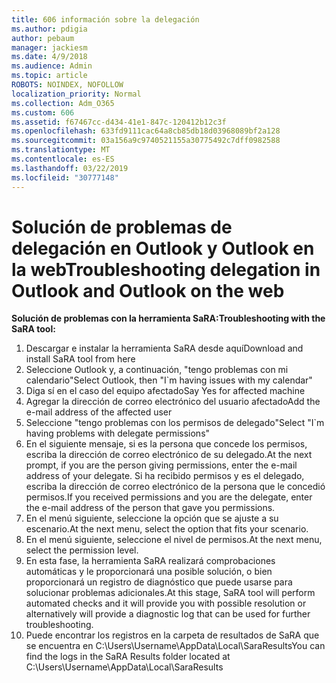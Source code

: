 ```yaml
---
title: 606 información sobre la delegación
ms.author: pdigia
author: pebaum
manager: jackiesm
ms.date: 4/9/2018
ms.audience: Admin
ms.topic: article
ROBOTS: NOINDEX, NOFOLLOW
localization_priority: Normal
ms.collection: Adm_O365
ms.custom: 606
ms.assetid: f67467cc-d434-41e1-847c-120412b12c3f
ms.openlocfilehash: 633fd9111cac64a8cb85db18d03968089bf2a128
ms.sourcegitcommit: 03a156a9c9740521155a30775492c7dff0982588
ms.translationtype: MT
ms.contentlocale: es-ES
ms.lasthandoff: 03/22/2019
ms.locfileid: "30777148"
---
```

# <a name="troubleshooting-delegation-in-outlook-and-outlook-on-the-web"></a><span data-ttu-id="8e3bd-102">Solución de problemas de delegación en Outlook y Outlook en la web</span><span class="sxs-lookup"><span data-stu-id="8e3bd-102">Troubleshooting delegation in Outlook and Outlook on the web</span></span>

<span data-ttu-id="8e3bd-103">**Solución de problemas con la herramienta SaRA:**</span><span class="sxs-lookup"><span data-stu-id="8e3bd-103">**Troubleshooting with the SaRA tool:**</span></span>

1. <span data-ttu-id="8e3bd-104">Descargar e instalar la herramienta SaRA desde aquí</span><span class="sxs-lookup"><span data-stu-id="8e3bd-104">Download and install SaRA tool from here</span></span>
1. <span data-ttu-id="8e3bd-105">Seleccione Outlook y, a continuación, "tengo problemas con mi calendario"</span><span class="sxs-lookup"><span data-stu-id="8e3bd-105">Select Outlook, then "I\`m having issues with my calendar"</span></span>
1. <span data-ttu-id="8e3bd-106">Diga sí en el caso del equipo afectado</span><span class="sxs-lookup"><span data-stu-id="8e3bd-106">Say Yes for affected machine</span></span>
1. <span data-ttu-id="8e3bd-107">Agregar la dirección de correo electrónico del usuario afectado</span><span class="sxs-lookup"><span data-stu-id="8e3bd-107">Add the e-mail address of the affected user</span></span>
1. <span data-ttu-id="8e3bd-108">Seleccione "tengo problemas con los permisos de delegado"</span><span class="sxs-lookup"><span data-stu-id="8e3bd-108">Select "I\`m having problems with delegate permissions"</span></span>
1. <span data-ttu-id="8e3bd-109">En el siguiente mensaje, si es la persona que concede los permisos, escriba la dirección de correo electrónico de su delegado.</span><span class="sxs-lookup"><span data-stu-id="8e3bd-109">At the next prompt, if you are the person giving permissions, enter the e-mail address of your delegate.</span></span> <span data-ttu-id="8e3bd-110">Si ha recibido permisos y es el delegado, escriba la dirección de correo electrónico de la persona que le concedió permisos.</span><span class="sxs-lookup"><span data-stu-id="8e3bd-110">If you received permissions and you are the delegate, enter the e-mail address of the person that gave you permissions.</span></span>
1. <span data-ttu-id="8e3bd-111">En el menú siguiente, seleccione la opción que se ajuste a su escenario.</span><span class="sxs-lookup"><span data-stu-id="8e3bd-111">At the next menu, select the option that fits your scenario.</span></span> 
1. <span data-ttu-id="8e3bd-112">En el menú siguiente, seleccione el nivel de permisos.</span><span class="sxs-lookup"><span data-stu-id="8e3bd-112">At the next menu, select the permission level.</span></span>
1. <span data-ttu-id="8e3bd-113">En esta fase, la herramienta SaRA realizará comprobaciones automáticas y le proporcionará una posible solución, o bien proporcionará un registro de diagnóstico que puede usarse para solucionar problemas adicionales.</span><span class="sxs-lookup"><span data-stu-id="8e3bd-113">At this stage, SaRA tool will perform automated checks and it will provide you with possible resolution or alternatively will provide a diagnostic log that can be used for further troubleshooting.</span></span>
1. <span data-ttu-id="8e3bd-114">Puede encontrar los registros en la carpeta de resultados de SaRA que se encuentra en C:\Users\Username\AppData\Local\SaraResults</span><span class="sxs-lookup"><span data-stu-id="8e3bd-114">You can find the logs in the SaRA Results folder located at C:\Users\Username\AppData\Local\SaraResults</span></span>